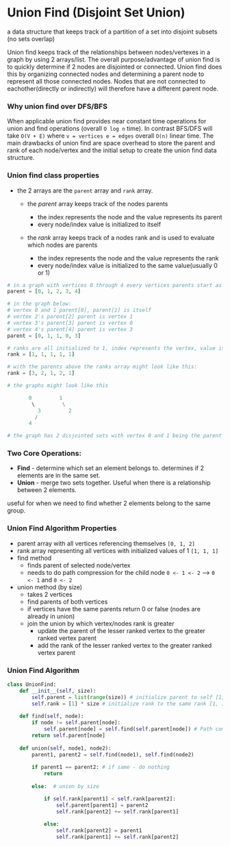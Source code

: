  # Union Find (Disjoint Set Union)

a data structure that keeps track of a partition of a set into disjoint subsets (no sets overlap)

Union find keeps track of the relationships between nodes/vertexes in a graph by using 2 arrays/list.
The overall purpose/advantage of union find is to quickly determine if 2 nodes are disjointed or connected.
Union find does this by organizing connected nodes and determining a parent node to represent all those connected nodes.
Nodes that are not connected to eachother(directly or indirectly) will therefore have a different parent node.

### Why union find over DFS/BFS

When applicable union find provides near constant time operations for union and find operations (overall `O log n` time).
In contrast BFS/DFS will take `O(V + E)` where `v = vertices e = edges` overall `O(n)` linear time.
The main drawbacks of union find are space overhead to store the parent and rank of each node/vertex and the initial setup to create the union find data structure.


### Union find class properties
 - the 2 arrays are the `parent` array and `rank` array.
   - the *parent* array keeps track of the nodes parents
     - the index represents the node and the value represents its parent
     - every node/index value is initialized to itself

   - the *rank* array keeps track of a nodes rank and is used to evaluate which nodes are parents
     - the index represents the node and the value represents the rank
     - every node/index value is initialized to the same value(usually 0 or 1)
    
```python
# in a graph with vertices 0 through 4 every vertices parents start as itself
parent = [0, 1, 2, 3, 4]

# in the graph below:
# vertex 0 and 1 parent[0], parent[1] is itself
# vertex 2's parent[2] parent is vertex 1
# vertex 3's parent[3] parent is vertex 0
# vertex 4's parent[4] parent is vertex 3
parent = [0, 1, 1, 0, 3]

# ranks are all initialized to 1, index represents the vertex, value is the rank
rank = [1, 1, 1, 1, 1]

# with the parents above the ranks array might look like this:
rank = [3, 2, 1, 2, 1]

# the graphs might look like this

       0         1
        \         \
          3         2
         /
       4

# the graph has 2 disjointed sets with vertex 0 and 1 being the parent or leader nodes
```


### Two Core Operations: 
- **Find** - determine which set an element belongs to. determines if 2 elements are in the same set.
- **Union** - merge two sets together. Useful when there is a relationship between 2 elements.

useful for when we need to find whether 2 elements belong to the same group.


### Union Find Algorithm Properties
- parent array with all vertices referencing themselves `[0, 1, 2]`
- rank array representing all vertices with initialized values of 1 `[1, 1, 1]`
- find method
  - finds parent of selected node/vertex
  - needs to do path compression for the child node `0 <- 1 <- 2` --> `0 <- 1` and `0 <- 2`
- union method (by size)
  - takes 2 vertices
  - find parents of both vertices
  - if vertices have the same parents return 0 or false (nodes are already in union)
  - join the union by which vertex/nodes rank is greater
    -  update the parent of the lesser ranked vertex to the greater ranked vertex parent
    -  add the rank of the lesser ranked vertex to the greater ranked vertex parent

### Union Find Algorithm
```python
class UnionFind:
    def __init__(self, size):
        self.parent = list(range(size)) # initialize parent to self [1, 2, 3]
        self.rank = [1] * size # initialize rank to the same rank [1, 1, 1]
        
    def find(self, node):
        if node != self.parent[node]:
            self.parent[node] = self.find(self.parent[node]) # Path compression
        return self.parent[node]
    
    def union(self, node1, node2):
        parent1, parent2 = self.find(node1), self.find(node2) 
        
        if parent1 == parent2: # if same - do nothing
            return 
        
        else:  # union by size

            if self.rank[parent1] < self.rank[parent2]:
                self.parent[parent1] = parent2
                self.rank[parent2] += self.rank[parent1]
            
            else:
                self.rank[parent2] = parent1
                self.rank[parent1] += self.rank[parent2]
                

```
